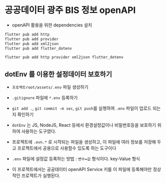 # 공공데이터 광주 BIS 정보 openAPI

- openAPI 활용을 위한 dependencies 설치

```bash
flutter pub add http
flutter pub add provider
flutter pub add xml2json
flutter pub add flutter_dotenv

flutter pub add http provider xml2json flutter_dotenv
```

## dotEnv 를 이용한 설정데이터 보호하기

- `프로젝트root/assets/.env` 파일 생성하기
- `.gitignore` 파일에 `*.env` 등록하기
- `git add .`, `git commit -m sec`, `git push`를 실행하여 `.env` 파일이 업로드 되는지 확인하기

- `dotEnv` 는 JS, NodeJS, React 등에서 환경설정값이나 비밀번호등을 보호하기 위하여 사용하는 도구였다.
- 프로젝트에 `.evn.*` 로 시작되는 파일을 생성하고, 이 파일에 여러 정보를 저장해 두고 프로젝트에서 공용으로 사용할수 있도록 하는 도구이다

- `.env` 파일에 설정값 등록하는 방법 : `변수=값` 형식이다. key-Value 형식

- 이 프로젝트에서는 공공데이터 openAPI Service 키를 이 파일에 등록해야만 정상적인 프로젝트가 실행된다.
